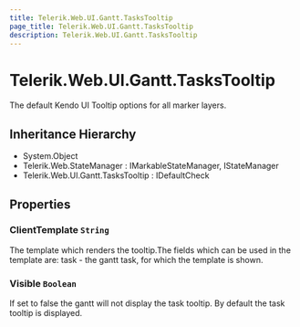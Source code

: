 ```yaml
---
title: Telerik.Web.UI.Gantt.TasksTooltip
page_title: Telerik.Web.UI.Gantt.TasksTooltip
description: Telerik.Web.UI.Gantt.TasksTooltip
---
```


# Telerik.Web.UI.Gantt.TasksTooltip

The default Kendo UI Tooltip options for all marker layers.

## Inheritance Hierarchy

* System.Object
* Telerik.Web.StateManager : IMarkableStateManager, IStateManager
* Telerik.Web.UI.Gantt.TasksTooltip : IDefaultCheck

## Properties

###  ClientTemplate `String`

The template which renders the tooltip.The fields which can be used in the template are: task - the gantt task, for which the template is shown.

###  Visible `Boolean`

If set to false the gantt will not display the task tooltip. By default the task tooltip is displayed.


